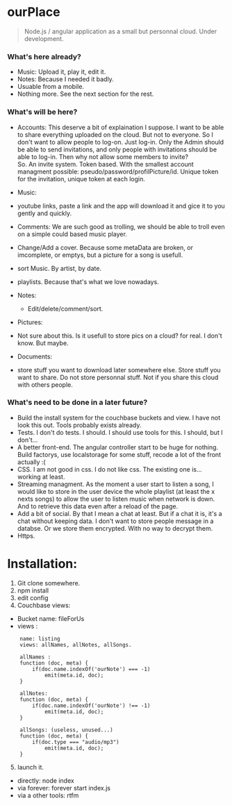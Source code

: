 # ourPlace

> Node.js / angular application as a small but personnal cloud. Under development. 


### What's here already? 

* Music: Upload it, play it, edit it.
* Notes: Because I needed it badly. 
* Usuable from a mobile.
* Nothing more. See the next section for the rest. 

### What's will be here? 


* Accounts: 
This deserve a bit of explaination I suppose. I want to be able to share everything uploaded on the cloud. But not to everyone. So I don't want to allow people to log-on. Just log-in. Only the Admin should be able to send invitations, and only people with invitations should be able to log-in. Then why not allow some members to invite?  
So. An invite system. Token based. With the smallest account managment possible: pseudo/password/profilPicture/id. 
Unique token for the invitation, unique token at each login.

* Music: 
 * youtube links, paste a link and the app will download it and gice it to you gently and quickly.
 * Comments: We are such good as trolling, we should be able to troll even on a simple could based music player.
 * Change/Add a cover. Because some metaData are broken, or imcomplete, or emptys, but a picture for a song is usefull. 
 * sort Music. By artist, by date. 
 * playlists. Because that's what we love nowadays.
* Notes: 
  * Edit/delete/comment/sort.
* Pictures: 
 * Not sure about this. Is it usefull to store pics on a cloud? for real. I don't know. But maybe.
* Documents: 
 * store stuff you want to download later somewhere else. Store stuff you want to share. Do not store personnal stuff. Not if you share this cloud with others people. 

### What's need to be done in a later future?

* Build the install system for the couchbase buckets and view. I have not look this out. Tools probably exists already. 
* Tests. I don't do tests. I should. I should use tools for this. I should, but I don't...
* A better front-end. The angular controller start to be huge for nothing. Build factorys, use localstorage for some stuff, recode a lot of the front actually :(
* CSS. I am not good in css. I do not like css. The existing one is... working at least.
* Streaming managment. As the moment a user start to listen a song, I would like to store in the user device the whole playlist (at least the x nexts songs) to allow the user to listen music when network is down. And to retrieve this data even after a reload of the page. 
* Add a bit of social. By that I mean a chat at least. But if a chat it is, it's a chat without keeping data. I don't want to store people message in a databse. Or we store them encrypted. With no way to decrypt them. 
* Https.


# Installation: 
1) Git clone somewhere. 
2) npm install
3) edit config
4) Couchbase views: 
* Bucket name: fileForUs
* views :
```
	name: listing
	views: allNames, allNotes, allSongs.

	allNames :
	function (doc, meta) {
		if(doc.name.indexOf('ourNote') === -1)
			emit(meta.id, doc);
	}

	allNotes: 
	function (doc, meta) {
    	if(doc.name.indexOf('ourNote') !== -1)
			emit(meta.id, doc);
	}

	allSongs: (useless, unused...)
	function (doc, meta) {
  		if(doc.type === "audio/mp3")
    		emit(meta.id, doc);
	}
```
5) launch it. 
- directly: node index 
- via forever: forever start index.js 
- via a other tools: rtfm
